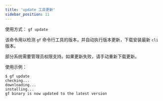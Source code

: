 ```yaml
---
title: 'update 工具更新'
sidebar_position: 11
---
```


使用方式： `gf update`

该命令用以检测 `gf` 命令行工具的版本，并自动执行版本更新，下载安装最新 `cli` 版本。

部分系统需要管理员权限支持。如果更新失败，请手动重新下载更新。

使用示例：

```
$ gf update
checking...
downloading...
installing...
gf binary is now updated to the latest version
```